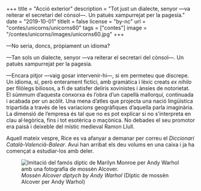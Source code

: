 +++
title = "Acció exterior"
description = "Tot just un dialecte, senyor —va reiterar el secretari del cònsol—. Un patuès xampurrejat per la pagesia."
date = "2019-10-01"
titleIt = false
license = "by-nc"
url = "contes/unicorns/unicorns60"
tags = ["contes"]
image = "/contes/unicorns/images/unicorns60.jpg"
+++

—No seria, doncs, pròpiament un idioma?

—Tan sols un dialecte, senyor —va reiterar el secretari del cònsol—. Un patuès xampurrejat per la pagesia.

—Encara pitjor —vaig gosar intervenir-hi—, si em permeteu que discrepe. Un idioma, sí, però enterament fictici, amb gramàtica i lèxic creats *ex nihilo* per filòlegs biliosos, a fi de satisfer deliris xovinistes i ànsies de notorietat. El súmmum d’aquesta conxorxa és l’obra d’un capellà mallorquí, continuada i acabada per un acòlit. Una mena d’atles que projecta una nació lingüística tripartida a través de les variacions geogràfiques d’aquella parla imaginària. La dimensió de l’empresa és tal que no es pot explicar si no s’interpreta en clau al·legòrica, fins i tot esotèrica o maçònica. No debades el seu promotor era paisà i deixeble del místic medieval Ramon Llull.

Aquell mateix vespre, Rice es va afanyar a demanar per correu el *Diccionari Català-Valencià-Balear*. Avui han arribat els deu volums en una caixa i ja ha començat a estudiar-los amb deler.

<figure class="illustration"><img src="/contes/unicorns/images/unicorns60.jpg" alt="Imitació del famós díptic de Marilyn Monroe per Andy Warhol amb una fotografia de mossèn Alcover."><figcaption><em>Mossèn Alcover diptych by Andy Warhol</em> (Díptic de mossèn Alcover per Andy Warhol)</figcaption></figure>

